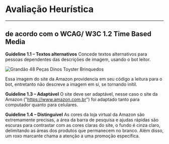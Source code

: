 # Avaliação Heurística
***
## de acordo com o WCAG/ W3C 1.2 Time Based Media
**Guideline 1.1 – Textos alternativos**
Concede textos alternativos para pessoas dependentes das descrições de imagem, usando o bot leitor.

<img alt="Grandão 48 Peças Dinos Toyster Brinquedos" src="https://m.media-amazon.com/images/I/517nRX+9FLL._AC_SY230_.jpg">

Essa imagem do site da Amazon providencia em seu código a leitura para o bot, entretanto não descreve a imagem em si, se tornando inítil.


**Guideline 1.3 – Adaptável**
O site deve ser adaptável, nesse caso o site da Amazon ("https://www.amazon.com.br") foi adaptado tanto para computador quanto para celulares.


**Guideline 1.4 – Distinguível**
As cores da loja virtual da Amazon são extremamente precisas, a área da barra de pesquisa e ajudas rápidas são escuras para contrastar com as cores claras do site, o fundo é cinza claro, delimitando as áreas dos produtos que permanecem no branco. Além disso, um roxo marcante chama a atenção a uma promoção específica.
